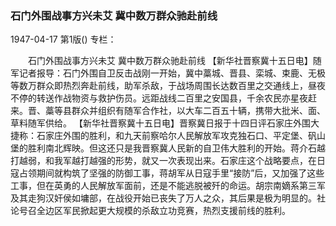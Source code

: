 ### 石门外围战事方兴未艾  冀中数万群众驰赴前线

1947-04-17
第1版()
专栏：

　　石门外围战事方兴未艾
    冀中数万群众驰赴前线
    【新华社晋察冀十五日电】随军记者报导：石门外围自卫反击战刚一开始，冀中藁城、晋县、栾城、束鹿、无极等数万群众即热烈奔赴前线，助军杀敌，于战场周围长达数百里之交通线上，昼夜不停的转送作战物资与救护伤员。远距战线二百里之安国县，千余农民亦星夜赶来。晋、藁等县群众并组织有随军合作社，以大车二百五十辆，携带大批米、面、草料随军供给。
    【新华社晋察冀十五日电】晋察冀日报于十四日评石家庄外围大捷称：石家庄外围的胜利，和九天前察哈尔人民解放军攻克独石口、平定堡、矾山堡的胜利南北辉映。但这还只是我晋察冀人民新的自卫伟大胜利的开始。蒋介石越打越弱，和我军越打越强的形势，就又一次表现出来。石家庄这个战略要点，在日寇占领期间就构筑了坚强的防御工事，蒋胡军从日寇手里“接防”后，又加强了这些工事，但在英勇的人民解放军面前，还是不能逃脱被歼的命运。胡宗南嫡系第三军及其走狗汉奸侯如墉部，在战役开始已丧失了万人之众，其后果是极为明显的。社论号召全边区军民掀起更大规模的杀敌立功竞赛，热烈支援前线的胜利。
